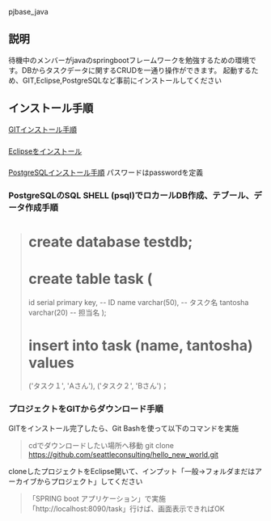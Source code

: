 pjbase_java
###
## 説明
待機中のメンバーがjavaのspringbootフレームワークを勉強するための環境です。DBからタスクデータに関するCRUDを一通り操作ができます。
起動するため、GIT,Eclipse,PostgreSQLなど事前にインストールしてください
###
## インストール手順
[GITインストール手順](https://qiita.com/taketakekaho/items/75161e1273dca98cb4e1)
###
[Eclipseをインストール](https://oenblog.com/program/eclipse-install/#toc2)
###
[PostgreSQLインストール手順](https://programming-style.com/postgresql/reference/install-win/)
 パスワードはpasswordを定義

### PostgreSQLのSQL SHELL (psql)でロカールDB作成、テブール、データ作成手順
> # create database testdb;
> # create table task (
>    id              serial   primary key,   -- ID
>    name            varchar(50),            -- タスク名
>    tantosha        varchar(20)             -- 担当名
>);
> # insert into task (name, tantosha) values
>   ('タスク１', 'Aさん'),
>   ('タスク２', 'Bさん')；

### プロジェクトをGITからダウンロード手順
GITをインストール完了したら、Git Bashを使って以下のコマンドを実施
> cdでダウンロードしたい場所へ移動
> git clone https://github.com/seattleconsulting/hello_new_world.git

cloneしたプロジェクトをEclipse開いて、インプット「一般→フォルダまだはアーカイブからプロジェクト」してください
> 「SPRING boot アプリケーション」で実施
> 「http://localhost:8090/task」行けば、画面表示できればOK
